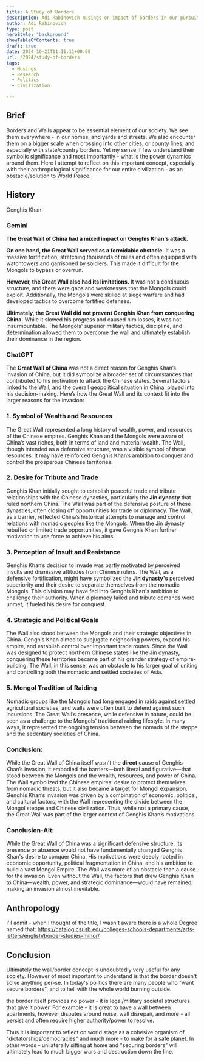 ```yaml
---
title: A Study of Borders
description: Adi Rabinovich musings on impact of borders in our pursuit of World Peace for human civilization  
author: Adi Rabinovich
type: post
heroStyle: "background"
showTableOfContents: true
draft: true
date: 2024-10-21T11:11:11+00:00
url: /2024/study-of-borders
tags:
  - Musings
  - Research
  - Politics
  - Civilization

---
```

## Brief

Borders and Walls appear to be essential element of our society. We see them everywhere - in our homes, and yards and streets. We also encounter them on a bigger scale when crossing into other cities, or county lines, and especially with state/country borders. Yet my sense if few understand their symbolic significance and most importantly - what is the power dynamics around them. Here I attempt to reflect on this important concept, especially with their anthropological significance for our entire civilization - as an obstacle/solution to World Peace.

## History

Genghis Khan 

### Gemini 

**The Great Wall of China had a mixed impact on Genghis Khan's attack.**

**On one hand, the Great Wall served as a formidable obstacle.** It was a massive fortification, stretching thousands of miles and often equipped with watchtowers and garrisoned by soldiers. This made it difficult for the Mongols to bypass or overrun.

**However, the Great Wall also had its limitations.** It was not a continuous structure, and there were gaps and weaknesses that the Mongols could exploit. Additionally, the Mongols were skilled at siege warfare and had developed tactics to overcome fortified defenses.

**Ultimately, the Great Wall did not prevent Genghis Khan from conquering China.** While it slowed his progress and caused him losses, it was not insurmountable. The Mongols' superior military tactics, discipline, and determination allowed them to overcome the wall and ultimately establish their dominance in the region.

### ChatGPT

The **Great Wall of China** was not a direct reason for Genghis Khan’s invasion of China, but it did symbolize a broader set of circumstances that contributed to his motivation to attack the Chinese states. Several factors linked to the Wall, and the overall geopolitical situation in China, played into his decision-making. Here’s how the Great Wall and its context fit into the larger reasons for the invasion:

### 1. **Symbol of Wealth and Resources**
   The Great Wall represented a long history of wealth, power, and resources of the Chinese empires. Genghis Khan and the Mongols were aware of China’s vast riches, both in terms of land and material wealth. The Wall, though intended as a defensive structure, was a visible symbol of these resources. It may have reinforced Genghis Khan’s ambition to conquer and control the prosperous Chinese territories.

### 2. **Desire for Tribute and Trade**
   Genghis Khan initially sought to establish peaceful trade and tribute relationships with the Chinese dynasties, particularly the **Jin dynasty** that ruled northern China. The Wall was part of the defensive posture of these dynasties, often closing off opportunities for trade or diplomacy. The Wall, as a barrier, reflected China’s historical attempts to manage and control relations with nomadic peoples like the Mongols. When the Jin dynasty rebuffed or limited trade opportunities, it gave Genghis Khan further motivation to use force to achieve his aims.

### 3. **Perception of Insult and Resistance**
   Genghis Khan’s decision to invade was partly motivated by perceived insults and dismissive attitudes from Chinese rulers. The Wall, as a defensive fortification, might have symbolized the **Jin dynasty's** perceived superiority and their desire to separate themselves from the nomadic Mongols. This division may have fed into Genghis Khan's ambition to challenge their authority. When diplomacy failed and tribute demands were unmet, it fueled his desire for conquest.

### 4. **Strategic and Political Goals**
   The Wall also stood between the Mongols and their strategic objectives in China. Genghis Khan aimed to subjugate neighboring powers, expand his empire, and establish control over important trade routes. Since the Wall was designed to protect northern Chinese states like the Jin dynasty, conquering these territories became part of his grander strategy of empire-building. The Wall, in this sense, was an obstacle to his larger goal of uniting and controlling both the nomadic and settled societies of Asia.

### 5. **Mongol Tradition of Raiding**
   Nomadic groups like the Mongols had long engaged in raids against settled agricultural societies, and walls were often built to defend against such incursions. The Great Wall’s presence, while defensive in nature, could be seen as a challenge to the Mongols’ traditional raiding lifestyle. In many ways, it represented the ongoing tension between the nomads of the steppe and the sedentary societies of China.

### Conclusion:
While the Great Wall of China itself wasn’t the **direct** cause of Genghis Khan’s invasion, it embodied the barriers—both literal and figurative—that stood between the Mongols and the wealth, resources, and power of China. The Wall symbolized the Chinese empires’ desire to protect themselves from nomadic threats, but it also became a target for Mongol expansion. Genghis Khan’s invasion was driven by a combination of economic, political, and cultural factors, with the Wall representing the divide between the Mongol steppe and Chinese civilization. Thus, while not a primary cause, the Great Wall was part of the larger context of Genghis Khan’s motivations.

### Conclusion-Alt:

While the Great Wall of China was a significant defensive structure, its presence or absence would not have fundamentally changed Genghis Khan's desire to conquer China. His motivations were deeply rooted in economic opportunity, political fragmentation in China, and his ambition to build a vast Mongol Empire. The Wall was more of an obstacle than a cause for the invasion. Even without the Wall, the factors that drew Genghis Khan to China—wealth, power, and strategic dominance—would have remained, making an invasion almost inevitable.


## Anthropology

I'll admit - when I thought of the title, I wasn't aware there is a whole Degree named that: 
https://catalog.csusb.edu/colleges-schools-departments/arts-letters/english/border-studies-minor/


## Conclusion

Ultimately the wall/border concept is undoubtedly very useful for any society. However of most important to understand is that the border doesn't solve anything per-se. In today's politics there are many people who "want secure borders", and to hell with the whole world burning outside.

the border itself provides no power - it is legal/military societal structures that give it power. For example - it is great to have a wall between apartments, however disputes around noise, wall disrepair, and more - all persist and often require higher authority/power to resolve.

Thus it is important to reflect on world stage as a cohesive organism of "dictatorships/democracies" and much more - to make for a safe planet. In other words - unilaterally sitting at home and "securing borders" will ultimately lead to much bigger wars and destruction down the line.

